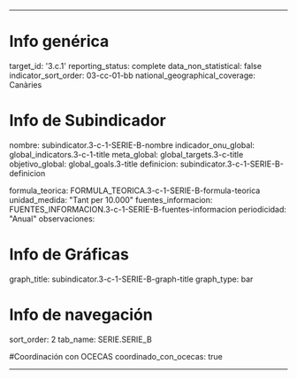 ---

# Info genérica
target_id: '3.c.1'
reporting_status: complete
data_non_statistical: false
indicator_sort_order: 03-cc-01-bb
national_geographical_coverage: Canàries

# Info de Subindicador
nombre: subindicator.3-c-1-SERIE-B-nombre
indicador_onu_global: global_indicators.3-c-1-title
meta_global: global_targets.3-c-title
objetivo_global: global_goals.3-title
definicion: subindicator.3-c-1-SERIE-B-definicion

formula_teorica: FORMULA_TEORICA.3-c-1-SERIE-B-formula-teorica
unidad_medida: "Tant per 10.000"
fuentes_informacion: FUENTES_INFORMACION.3-c-1-SERIE-B-fuentes-informacion
periodicidad: "Anual"
observaciones:

# Info de Gráficas
graph_title: subindicator.3-c-1-SERIE-B-graph-title
graph_type: bar

# Info de navegación
sort_order: 2
tab_name: SERIE.SERIE_B

#Coordinación con OCECAS
coordinado_con_ocecas: true

---